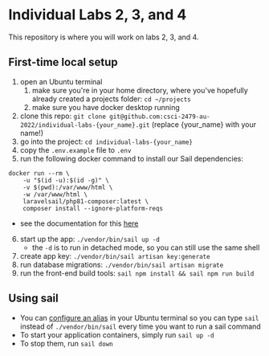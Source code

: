 # Individual Labs 2, 3, and 4

This repository is where you will work on labs 2, 3, and 4.

## First-time local setup
1. open an Ubuntu terminal
   1. make sure you're in your home directory, where you've hopefully already created a projects folder: `cd ~/projects`
   2. make sure you have docker desktop running
2. clone this repo: `git clone git@github.com:csci-2479-au-2022/individual-labs-{your_name}.git` (replace {your_name} with your name!)
3. go into the project: `cd individual-labs-{your_name}`
4. copy the `.env.example` file to `.env`
5. run the following docker command to install our Sail dependencies:
```
docker run --rm \
    -u "$(id -u):$(id -g)" \
    -v $(pwd):/var/www/html \
    -w /var/www/html \
    laravelsail/php81-composer:latest \
    composer install --ignore-platform-reqs
```
   - see the documentation for this [here](https://laravel.com/docs/9.x/sail#installing-composer-dependencies-for-existing-projects)
6. start up the app: `./vendor/bin/sail up -d`
   - the `-d` is to run in detached mode, so you can still use the same shell
7. create app key: `./vendor/bin/sail artisan key:generate`
8. run database migrations: `./vendor/bin/sail artisan migrate`
9. run the front-end build tools: `sail npm install && sail npm run build`

## Using sail
- You can [configure an alias](https://laravel.com/docs/9.x/sail#configuring-a-shell-alias) in your Ubuntu terminal so you can type `sail` instead of `./vendor/bin/sail` every time you want to run a sail command
- To start your application containers, simply run `sail up -d`
- To stop them, run `sail down`
